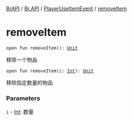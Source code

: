 [BrAPI](../../index.md) / [Br.API](../index.md) / [PlayerUseItemEvent](index.md) / [removeItem](./remove-item.md)

# removeItem

`open fun removeItem(): `[`Unit`](https://kotlinlang.org/api/latest/jvm/stdlib/kotlin/-unit/index.html)

移除一个物品

`open fun removeItem(i: `[`Int`](https://kotlinlang.org/api/latest/jvm/stdlib/kotlin/-int/index.html)`): `[`Unit`](https://kotlinlang.org/api/latest/jvm/stdlib/kotlin/-unit/index.html)

移除指定数量的物品

### Parameters

`i` - [Int](https://kotlinlang.org/api/latest/jvm/stdlib/kotlin/-int/index.html): 数量